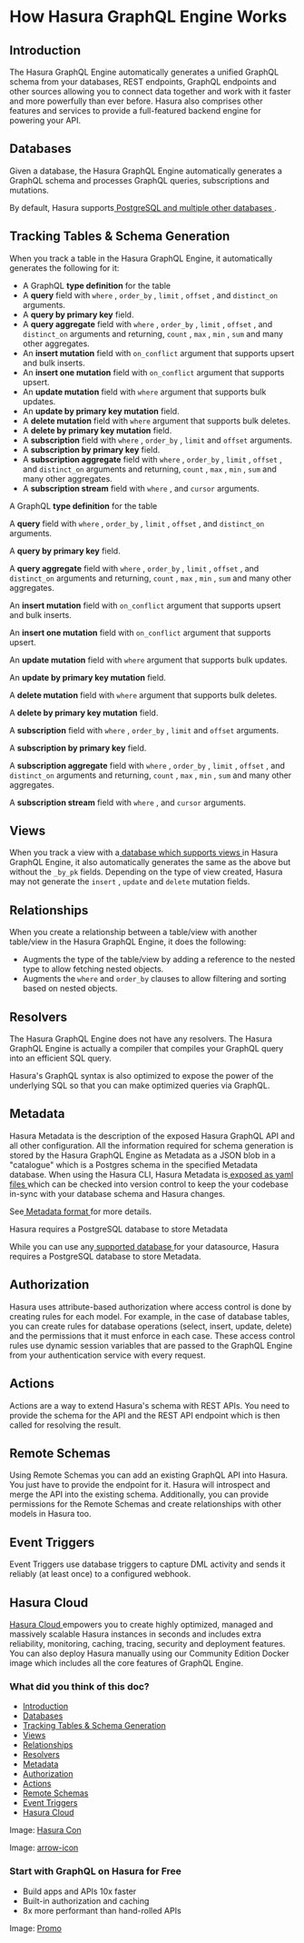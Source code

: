 # How Hasura GraphQL Engine Works

## Introduction​

The Hasura GraphQL Engine automatically generates a unified GraphQL schema from your databases, REST
endpoints, GraphQL endpoints and other sources allowing you to connect data together and work with it faster and more
powerfully than ever before. Hasura also comprises other features and services to provide a full-featured backend
engine for powering your API.

## Databases​

Given a database, the Hasura GraphQL Engine automatically generates a GraphQL schema and processes GraphQL queries,
subscriptions and mutations.

By default, Hasura supports[ PostgreSQL and multiple other databases ](https://hasura.io/docs/latest/databases/overview/).

## Tracking Tables & Schema Generation​

When you track a table in the Hasura GraphQL Engine, it automatically generates the following for it:

- A GraphQL **type definition** for the table
- A **query** field with `where` , `order_by` , `limit` , `offset` , and `distinct_on` arguments.
- A **query by primary key** field.
- A **query aggregate** field with `where` , `order_by` , `limit` , `offset` , and `distinct_on` arguments and
returning, `count` , `max` , `min` , `sum` and many other aggregates.
- An **insert mutation** field with `on_conflict` argument that supports upsert and bulk inserts.
- An **insert one mutation** field with `on_conflict` argument that supports upsert.
- An **update mutation** field with `where` argument that supports bulk updates.
- An **update by primary key mutation** field.
- A **delete mutation** field with `where` argument that supports bulk deletes.
- A **delete by primary key mutation** field.
- A **subscription** field with `where` , `order_by` , `limit` and `offset` arguments.
- A **subscription by primary key** field.
- A **subscription aggregate** field with `where` , `order_by` , `limit` , `offset` , and `distinct_on` arguments and
returning, `count` , `max` , `min` , `sum` and many other aggregates.
- A **subscription stream** field with `where` , and `cursor` arguments.


A GraphQL **type definition** for the table

A **query** field with `where` , `order_by` , `limit` , `offset` , and `distinct_on` arguments.

A **query by primary key** field.

A **query aggregate** field with `where` , `order_by` , `limit` , `offset` , and `distinct_on` arguments and
returning, `count` , `max` , `min` , `sum` and many other aggregates.

An **insert mutation** field with `on_conflict` argument that supports upsert and bulk inserts.

An **insert one mutation** field with `on_conflict` argument that supports upsert.

An **update mutation** field with `where` argument that supports bulk updates.

An **update by primary key mutation** field.

A **delete mutation** field with `where` argument that supports bulk deletes.

A **delete by primary key mutation** field.

A **subscription** field with `where` , `order_by` , `limit` and `offset` arguments.

A **subscription by primary key** field.

A **subscription aggregate** field with `where` , `order_by` , `limit` , `offset` , and `distinct_on` arguments and
returning, `count` , `max` , `min` , `sum` and many other aggregates.

A **subscription stream** field with `where` , and `cursor` arguments.

## Views​

When you track a view with a[ database which supports views ](https://hasura.io/docs/latest/databases/feature-support/)in Hasura GraphQL Engine,
it also automatically generates the same as the above but without the `_by_pk` fields. Depending on the type of
view created, Hasura may not generate the `insert` , `update` and `delete` mutation fields.

## Relationships​

When you create a relationship between a table/view with another table/view in the Hasura GraphQL Engine, it does
the following:

- Augments the type of the table/view by adding a reference to the nested type to allow fetching nested objects.
- Augments the `where` and `order_by` clauses to allow filtering and sorting based on nested objects.


## Resolvers​

The Hasura GraphQL Engine does not have any resolvers. The Hasura GraphQL Engine is actually a compiler that
compiles your GraphQL query into an efficient SQL query.

Hasura's GraphQL syntax is also optimized to expose the power of the underlying SQL so that you can make optimized
queries via GraphQL.

## Metadata​

Hasura Metadata is the description of the exposed Hasura GraphQL API and all other configuration. All the
information required for schema generation is stored by the Hasura GraphQL Engine as Metadata as a JSON blob in
a "catalogue" which is a Postgres schema in the specified Metadata database. When using the Hasura CLI, Hasura
Metadata is[ exposed as yaml files ](https://hasura.io/docs/latest/migrations-metadata-seeds/manage-metadata/)which can be checked into
version control to keep the your codebase in-sync with your database schema and Hasura changes.

See[ Metadata format ](https://hasura.io/docs/latest/migrations-metadata-seeds/metadata-format/)for more details.

Hasura requires a PostgreSQL database to store Metadata

While you can use any[ supported database ](https://hasura.io/docs/latest/databases/overview/)for your datasource, Hasura requires a PostgreSQL database to store Metadata.

## Authorization​

Hasura uses attribute-based authorization where access control is done by creating rules for each model. For
example, in the case of database tables, you can create rules for database operations (select, insert, update,
delete) and the permissions that it must enforce in each case. These access control rules use dynamic session
variables that are passed to the GraphQL Engine from your authentication service with every request.

## Actions​

Actions are a way to extend Hasura's schema with REST APIs. You need to provide the schema for the API and the REST
API endpoint which is then called for resolving the result.

## Remote Schemas​

Using Remote Schemas you can add an existing GraphQL API into Hasura. You just have to provide the endpoint for it.
Hasura will introspect and merge the API into the existing schema. Additionally, you can provide permissions for the
Remote Schemas and create relationships with other models in Hasura too.

## Event Triggers​

Event Triggers use database triggers to capture DML activity and sends it reliably (at least once) to a configured
webhook.

## Hasura Cloud​

[ Hasura Cloud ](https://cloud.hasura.io/)empowers you to create highly optimized, managed and massively scalable
Hasura instances in seconds and includes extra reliability, monitoring, caching, tracing, security and deployment
features. You can also deploy Hasura manually using our Community Edition Docker image which includes all the core
features of GraphQL Engine.

### What did you think of this doc?

- [ Introduction ](https://hasura.io/docs/latest/getting-started/how-it-works/index/#introduction)
- [ Databases ](https://hasura.io/docs/latest/getting-started/how-it-works/index/#databases)
- [ Tracking Tables & Schema Generation ](https://hasura.io/docs/latest/getting-started/how-it-works/index/#tracking-tables--schema-generation)
- [ Views ](https://hasura.io/docs/latest/getting-started/how-it-works/index/#views)
- [ Relationships ](https://hasura.io/docs/latest/getting-started/how-it-works/index/#relationships)
- [ Resolvers ](https://hasura.io/docs/latest/getting-started/how-it-works/index/#resolvers)
- [ Metadata ](https://hasura.io/docs/latest/getting-started/how-it-works/index/#metadata)
- [ Authorization ](https://hasura.io/docs/latest/getting-started/how-it-works/index/#authorization)
- [ Actions ](https://hasura.io/docs/latest/getting-started/how-it-works/index/#actions)
- [ Remote Schemas ](https://hasura.io/docs/latest/getting-started/how-it-works/index/#remote-schemas)
- [ Event Triggers ](https://hasura.io/docs/latest/getting-started/how-it-works/index/#event-triggers)
- [ Hasura Cloud ](https://hasura.io/docs/latest/getting-started/how-it-works/index/#hasura-cloud)


Image: [ Hasura Con ](https://res.cloudinary.com/dh8fp23nd/image/upload/v1686154570/hasura-con-2023/has-con-light-date_r2a2ud.png)

Image: [ arrow-icon ](https://res.cloudinary.com/dh8fp23nd/image/upload/v1683723549/main-web/chevron-right_ldbi7d.png)

### Start with GraphQL on Hasura for Free

- Build apps and APIs 10x faster
- Built-in authorization and caching
- 8x more performant than hand-rolled APIs


Image: [ Promo ](https://hasura.io/docs/assets/images/hasura-free-ff60e409244e0ea12b5a3045d1a9096b.png)